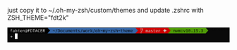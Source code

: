 just copy it to  ~/.oh-my-zsh/custom/themes and update .zshrc with
	ZSH_THEME="fdt2k"

![screen](screenshot.png)
